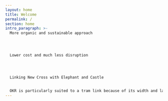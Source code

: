 ```yaml
---
layout: home
title: Welcome
permalink: /
section: home
intro_paragraph: >-
  More organic and sustainable approach




  Lower cost and much less disruption




  Linking New Cross with Elephant and Castle


  OKR is particularly suited to a tram link because of its width and lack of bends.
---
```

